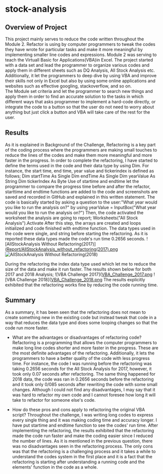 # stock-analysis

## Overview of Project
This project mainly serves to reduce the code written throughout the Module 2. Refactor is using by computer programmers to tweak the codes they have wrote for particular tasks and make it more meaningful by implementing smaller line codes and expressions.
Module 2 was serving to teach the Virtuall Basic for Applications(VBA)in Excel. The project started with a data set and lead the programmer to organize various codes and apply them in different sheets such as DQ Analysis, All Stock Analysis etc. Additionally, it let the programmers to deep dive by using VBA and improve their skills not only in Excel but also by using some online applications and websites such as effective googling, stackoverflow, and so on.  
The Module set criteria and let the programmer to search new things and apply them in order to find an accurate solution to the tasks in which different ways that asks programmer to implement a hard-code directly, or integrate the code to a button so that the user do not need to worry about anything but just click a button and VBA will take care of the rest for the user.

## Results
As it is explained in Background of the Challenge, Refactoring is a key part of the coding process where the programmers are making small touches to reduce the lines of the codes and make them more meaningful and more faster in the progress. 
In order to complete the refactoring, I have started to define the terms used in the code and their data type by using Dim. For instance, the start time, end time, year value and tickerindex is defined as follows;
    Dim startTime As Single
    Dim endTime  As Single
    Dim yearValue As String
	Dim tickerIndex As Byte
Use of startime and endtime let the programmer to compare the progress time before and after the refactor, starttime and endtime functions are added to the code and screenshots are saved and recorded in GitHub and explained in this written statement. 
The code is basically started by asking a question to the user:"What year would you like to run the analysis on?" by using
	yearValue = InputBox("What year would you like to run the analysis on?")
Then, the code activated the worksheet the analysis are going to report;
	Worksheets("All Stock Analysis").Activate
After this step, the arrays are created and loops initialized and code finished with endtime function.
The data types used in the code were single, and string before starting the refactoring. As it is reported these data types made the code's run time 0.2656 seconds.
![AllStockAnalysis Without Refactoring(2017)]([Report/AllStockAnalysis_without_refactoring(2017).png](https://github.com/huzeyfecanbaz/stock-analysis/blob/daa5b9a4d33696a99393069fbf12e8b88af4e26b/Resources/AllStockAnalysis_without_refactoring(2017).png)
![AllStockAnalysis Without Refactoring(2018)]([Report/AllStockAnalysis_without_refactoring(2018).png](https://github.com/huzeyfecanbaz/stock-analysis/blob/daa5b9a4d33696a99393069fbf12e8b88af4e26b/Resources/AllStockAnalysis_without_refactoring(2018).png))

During the refactoring the index data type used which let me to reduce the size of the data and make it run faster. The results shown below for both 2017 and 2018 Analysis;
![VBA Challenge 2017]([VBA_Challenge_2017.png](https://github.com/huzeyfecanbaz/stock-analysis/blob/daa5b9a4d33696a99393069fbf12e8b88af4e26b/Resources/AllStockAnalysis_without_refactoring(2017).png)
![VBA Challenge 2018]([VBA_Challenge_2018.png](https://github.com/huzeyfecanbaz/stock-analysis/blob/daa5b9a4d33696a99393069fbf12e8b88af4e26b/Resources/VBA_Challenge_2018.png)
The results explicitly exhibited that the refactoring works fine by reducing the code running time.

## Summary
As a summary, it has been seen that the refactoring does not mean to create something new in the existing code but instead tweak that code in a way that reduces the data type and does some looping changes so that the code run more faster. 

- What are the advantages or disadvantages of refactoring code?
Refactoring is a programming that allows the computer programmers to make long line codes shorter and more faster in the progress. These are the most definite advantages of the refactoring. Additionally, it lets the programmers to have a better quality of the code with less progress time. For instance, the code I was running before the refactoring was taking 0.2656 seconds for the All Stock Analysis for 2017, however, it took only 0.07 seconds after refactoring. The same thing happened for 2018 data, the code was ran in 0.2656 seconds before the refactoring and it took only 0/085 seconds after rewriting the code with some small changes. Although I could not find any disadvantages, I may say that it was hard to refactor my own code and I cannot foresee how long it will take to refactor for someone else's code.


- How do these pros and cons apply to refactoring the original VBA script?
Throughout the challenge, I was writing long codes to express every single thing and it was making coding time and accuracy longer. I have put startime and endtime function to see the codes' run time. After implementing the refactoring, the results exhibited that the refactoring made the code run faster and make the coding easier since I reduced the number of lines. As it is mentioned in the previous question, there was no disadvantages seen in the refactoring process. The only cons was that the refactoring is a challenging process and it takes a while to understand the codes system in the first place and it is a fact that the refactoring is starting after understanding a running code and the elements' function in the code as a whole.

